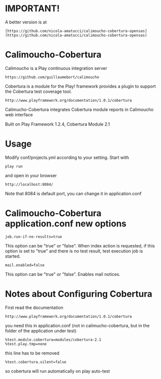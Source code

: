 # IMPORTANT!

A better version is at

	[https://github.com/nicola-amatucci/calimoucho-cobertura-opensas](https://github.com/nicola-amatucci/calimoucho-cobertura-opensas)

# Calimoucho-Cobertura

Calimoucho is a Play continuous integration server

	https://github.com/guillaumebort/calimoucho

Cobertura is a module for the Play! framework provides a plugin to support the Cobertura test coverage tool.

	http://www.playframework.org/documentation/1.0.1/cobertura

Calimucho-Cobertura integrates Cobertura module reports in Calimoucho web interface

Built on Play Framework 1.2.4, Cobertura Module 2.1

# Usage

Modify conf/projects.yml according to your setting. Start with

	play run

and open in your browser

	http://localhost:8084/

Note that 8084 is default port, you can change it in application.conf

# Calimoucho-Cobertura application.conf new options

	job.run-if-no-results=true

This option can be "true" or "false". When index action is requested, if this option is set to "true" and there is no test result, test execution job is started.

	mail.enabled=false

This option can be "true" or "false". Enables mail notices.

# Notes about Configuring Cobertura

First read the documentation

	http://www.playframework.org/documentation/1.0.1/cobertura

you need this in application.conf (not in calimucho-cobertura, but in the folder of the application under test)

	%test.module.cobertura=modules/cobertura-2.1
	%test.play.tmp=none 

this line has to be removed

	%test.cobertura.silent=false

so cobertura will run automatically on play auto-test




